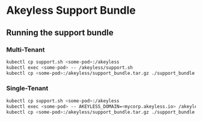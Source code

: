 # Akeyless Support Bundle

## Running the support bundle

### Multi-Tenant

``` bash
kubectl cp support.sh <some-pod>:/akeyless
kubectl exec <some-pod> -- /akeyless/support.sh
kubectl cp <some-pod>:/akeyless/support_bundle.tar.gz ./support_bundle.tar.gz
```

### Single-Tenant

``` bash
kubectl cp support.sh <some-pod>:/akeyless
kubectl exec <some-pod> -- AKEYLESS_DOMAIN=<mycorp.akeyless.io> /akeyless/support.sh
kubectl cp <some-pod>:/akeyless/support_bundle.tar.gz ./support_bundle.tar.gz
```
